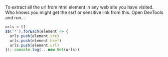To extract all the url from html element in any web site you have visited. Who knows you might get the ssrf or sensitive link from this. 
Open DevTools and run... 

```js
urls = []
$$('*').forEach(element => {
  urls.push(element.src)
  urls.push(element.href)
  urls.push(element.url)
}); console.log(...new Set(urls))
```
